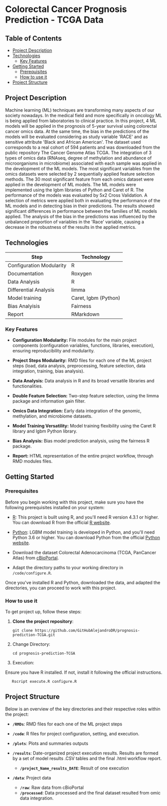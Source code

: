 # Colorectal Cancer Prognosis Prediction - TCGA Data

## Table of Contents

- [Project Description](#project-description)
- [Technologies](#technologies)
  - [Key Features](#key-features)
- [Getting Started](#getting-started)
  - [Prerequisites](#prerequisites)
  - [How to use it](#how-to-use-it)
- [Project Structure](#project-structure)




## Project Description

Machine learning (ML) techniques are transforming many aspects of our society nowadays. In the medical field and more specifically in oncology ML is being applied from laboratories to clinical practice. In this project, 4 ML models will be applied in the prognosis of 5-year survival using colorectal cancer omics data. At the same time, the bias in the predictions of the models will be evaluated considering as study variable 'RACE' and as sensitive attribute 'Black and African American'. The dataset used corresponds to a real cohort of 594 patients and was downloaded from the public repository The Cancer Genome Atlas TCGA. The integration of 3 types of omics data (RNAseq, degree of methylation and abundance of microorganisms in microbiome) associated with each sample was applied in the development of the ML models. The most significant variables from the omics datasets were selected by 2 sequentially applied feature selection methods. The 30 most significant feature from each omics dataset were applied in the development of ML models. The ML models were implemented using the lgbm libraries of Python and Caret of R. The performance of the models was evaluated by 5x2 Cross Validation. A selection of metrics were applied both in evaluating the performance of the ML models and in detecting bias in their predictions. The results showed significant differences in performance between the families of ML models applied. The analysis of the bias in the predictions was influenced by the unbalanced proportion of variables in the 'Race' variable, causing a decrease in the robustness of the results in the applied metrics.

## Technologies

| **Step** | **Technology** |
|---------|---------------|
| Configuration Modularity | R |
| Documentation | Roxygen|
| Data Analysis | R |
| Differential Analysis | limma |
| Model training | Caret, lgbm (Python) |
| Bias Analyisis | Fairness |
| Report | RMarkdown |

### Key Features

- **Configuration Modularity:** File modules for the main project components (configuration variables, functions, libraries, execution), ensuring reproducibility and modularity.

- **Project Steps Modularity:** RMD files for each one of the ML project steps (load, data analysis, preprocessing, feature selection, data integration, training, bias analysis).

- **Data Analysis:** Data analysis in R and its broad versatile libraries and functionalities.

- **Double Feature Selection:** Two-step feature selection, using the limma package and information gain filter.

- **Omics Data Integration:** Early data integration of the genomic, methylation, and microbiome datasets.

- **Model Training Versatility:** Model training flexibility using the Caret R library and lgbm Python library.

- **Bias Analysis:** Bias model prediction analysis, using the fairness R package.

- **Report:** HTML representation of the entire project workflow, through RMD modules files.


## Getting Started

<!--
![Template](docs/media/clinical-cancer-template_page-0001.jpg)

![Template](docs/mediaprueba_animated.gif)

<img src="docs/mediaprueba_animated.gif" width="300" alt="GitHub Logo">
 
-->

### Prerequisites

Before you begin working with this project, make sure you have the following prerequisites installed on your system:

- [R](https://cran.r-project.org/): This project is built using R, and you'll need R version 4.3.1 or higher. You can download R from the official [R website](https://cran.r-project.org/).

- [Python](https://www.python.org/downloads/): LGBM model training is developed in Python, and you'll need Python 3.6 or higher. You can download Python from the official [Python website](https://www.python.org/downloads/).

- Download the dataset Colorectal Adenocarcinoma (TCGA, PanCancer Atlas) from [cBioPortal](https://www.cbioportal.org/study/clinicalData?id=coadread_tcga_pan_can_atlas_2018).

- Adapt the directory paths to your working directory in `/code/configure.R`.

Once you've installed R and Python, downloaded the data, and adapted the directories, you can proceed to work with this project.

### How to use it

To get project up, follow these steps:

1. **Clone the project repository**:

   ```shell
   git clone https://github.com/GitHubAlejandroDR/prognosis-prediction-TCGA.git

2. Change Directory:

   ```shell
   cd prognosis-prediction-TCGA

3. Execution:

Ensure you have R installed. If not, install it following the official instructions.

```shell
   Rscript execute.R configure.R
```

## Project Structure

Below is an overview of the key directories and their respective roles within the project:

- **`/RMDs`**: RMD files for each one of the ML project steps

- **`/code`**: R files for project configuration, setting, and execution.

- **`/plots`**: Plots and summaries outputs

- **`/results`**: Date-organized project execution results. Results are formed by a set of model results .CSV tables and the final .html workflow report.
  
  - **`/project_Name_results_DATE`**: Result of one execution

- **`/data`**: Project data

  - **`/raw`**: Raw data from cBioPortal
  - **`/processed`**: Data processed and the final dataset resulted from omic data integration.

